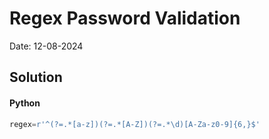 
# Regex Password Validation

Date: 12-08-2024

## Solution
#### Python
```python
regex=r'^(?=.*[a-z])(?=.*[A-Z])(?=.*\d)[A-Za-z0-9]{6,}$'
```
        